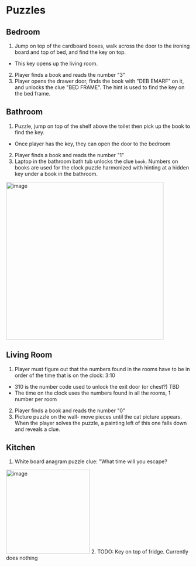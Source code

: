 
# Puzzles
## Bedroom

1. Jump on top of the cardboard boxes, walk across the door to the ironing board and top of bed, and find the key on top.
* This key opens up the living room. 
2. Player finds a book and reads the number "3"
3. Player opens the drawer door, finds the book with "DEB EMARF" on it, and unlocks the clue "BED FRAME". The hint is used to find the key on the bed frame.

## Bathroom

1. Puzzle, jump on top of the shelf above the toilet then pick up the book to find the key.
* Once player has the key, they can open the door to the bedroom
2. Player finds a book and reads the number "1"
3. Laptop in the bathroom bath tub unlocks the clue `book`. Numbers on books are used for the clock puzzle harmonized with hinting at a hidden key under a book in the bathroom.
<img width="430" alt="image" src="https://github.com/chamenez/Escape-Room/assets/27694443/cde04a3f-2b7a-477b-8dde-0e6d8ec435b1">


## Living Room

1. Player must figure out that the numbers found in the rooms have to be in order of the time that is on the clock: 3:10
* 310 is the number code used to unlock the exit door (or chest?) TBD
* The time on the clock uses the numbers found in all the rooms, 1 number per room
2. Player finds a book and reads the number "0"
3. Picture puzzle on the wall- move pieces until the cat picture appears. When the player solves the puzzle, a painting left of this one falls down and reveals a clue.

  ## Kitchen

  1. White board anagram puzzle clue: "What time will you escape?
 <img width="229" alt="image" src="https://github.com/chamenez/Escape-Room/assets/27694443/1209a5a9-a485-4690-93d2-3544c1bd8856">
 2. TODO: Key on top of fridge. Currently does nothing
